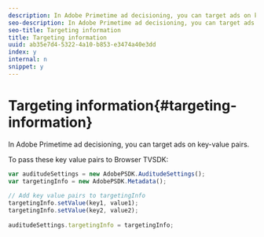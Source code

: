 ```yaml
---
description: In Adobe Primetime ad decisioning, you can target ads on key-value pairs.
seo-description: In Adobe Primetime ad decisioning, you can target ads on key-value pairs.
seo-title: Targeting information
title: Targeting information
uuid: ab35e7d4-5322-4a10-b853-e3474a40e3dd
index: y
internal: n
snippet: y
---
```


# Targeting information{#targeting-information}

In Adobe Primetime ad decisioning, you can target ads on key-value pairs.

 To pass these key value pairs to Browser TVSDK: 

```js
var auditudeSettings = new AdobePSDK.AuditudeSettings(); 
var targetingInfo = new AdobePSDK.Metadata(); 
 
// Add key value pairs to targetingInfo 
targetingInfo.setValue(key1, value1); 
targetingInfo.setValue(key2, value2); 
 
auditudeSettings.targetingInfo = targetingInfo;
```

